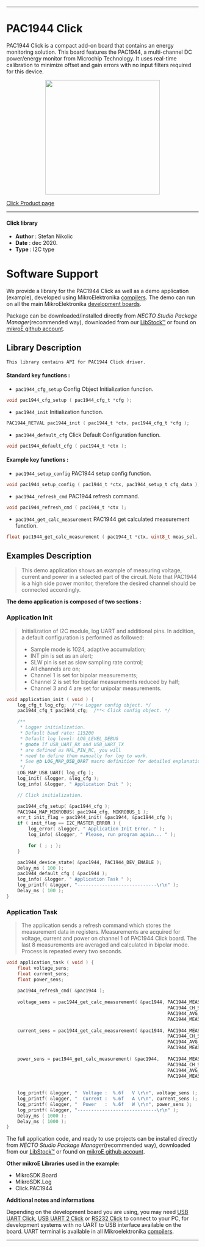 
---
# PAC1944 Click

PAC1944 Click is a compact add-on board that contains an energy monitoring solution. This board features the PAC1944, a multi-channel DC power/energy monitor from Microchip Technology. It uses real-time calibration to minimize offset and gain errors with no input filters required for this device.

<p align="center">
  <img src="https://download.mikroe.com/images/click_for_ide/pac1944_click.png" height=300px>
</p>

[Click Product page](https://www.mikroe.com/pac1944-click)

---


#### Click library

- **Author**        : Stefan Nikolic
- **Date**          : dec 2020.
- **Type**          : I2C type


# Software Support

We provide a library for the PAC1944 Click
as well as a demo application (example), developed using MikroElektronika
[compilers](https://www.mikroe.com/necto-studio).
The demo can run on all the main MikroElektronika [development boards](https://www.mikroe.com/development-boards).

Package can be downloaded/installed directly from *NECTO Studio Package Manager*(recommended way), downloaded from our [LibStock&trade;](https://libstock.mikroe.com) or found on [mikroE github account](https://github.com/MikroElektronika/mikrosdk_click_v2/tree/master/clicks).

## Library Description

```
This library contains API for PAC1944 Click driver.
```

#### Standard key functions :

- `pac1944_cfg_setup` Config Object Initialization function.
```c
void pac1944_cfg_setup ( pac1944_cfg_t *cfg );
```

- `pac1944_init` Initialization function.
```c
PAC1944_RETVAL pac1944_init ( pac1944_t *ctx, pac1944_cfg_t *cfg );
```

- `pac1944_default_cfg` Click Default Configuration function.
```c
void pac1944_default_cfg ( pac1944_t *ctx );
```

#### Example key functions :

- `pac1944_setup_config` PAC1944 setup config function.
```c
void pac1944_setup_config ( pac1944_t *ctx, pac1944_setup_t cfg_data );
```

- `pac1944_refresh_cmd` PAC1944 refresh command.
```c
void pac1944_refresh_cmd ( pac1944_t *ctx );
```

- `pac1944_get_calc_measurement` PAC1944 get calculated measurement function.
```c
float pac1944_get_calc_measurement ( pac1944_t *ctx, uint8_t meas_sel, uint8_t ch_sel, uint8_t avg_sel, uint8_t meas_mode );
```

## Examples Description

> This demo application shows an example of measuring voltage,
> current and power in a selected part of the circuit. Note that
> PAC1944 is a high side power monitor, therefore the desired
> channel should be connected accordingly.

**The demo application is composed of two sections :**

### Application Init

> Initialization of I2C module, log UART and additional pins.
> In addition, a default configuration is performed as followed:
> - Sample mode is 1024, adaptive accumulation;
> - INT pin is set as an alert;
> - SLW pin is set as slow sampling rate control;
> - All channels are on;
> - Channel 1 is set for bipolar measurements;
> - Channel 2 is set for bipolar measurements reduced by half;
> - Channel 3 and 4 are set for unipolar measurements.

```c
void application_init ( void ) {
    log_cfg_t log_cfg;  /**< Logger config object. */
    pac1944_cfg_t pac1944_cfg;  /**< Click config object. */

    /** 
     * Logger initialization.
     * Default baud rate: 115200
     * Default log level: LOG_LEVEL_DEBUG
     * @note If USB_UART_RX and USB_UART_TX 
     * are defined as HAL_PIN_NC, you will 
     * need to define them manually for log to work. 
     * See @b LOG_MAP_USB_UART macro definition for detailed explanation.
     */
    LOG_MAP_USB_UART( log_cfg );
    log_init( &logger, &log_cfg );
    log_info( &logger, " Application Init " );

    // Click initialization.

    pac1944_cfg_setup( &pac1944_cfg );
    PAC1944_MAP_MIKROBUS( pac1944_cfg, MIKROBUS_1 );
    err_t init_flag = pac1944_init( &pac1944, &pac1944_cfg );
    if ( init_flag == I2C_MASTER_ERROR ) {
        log_error( &logger, " Application Init Error. " );
        log_info( &logger, " Please, run program again... " );

        for ( ; ; );
    }

    pac1944_device_state( &pac1944, PAC1944_DEV_ENABLE );
    Delay_ms ( 100 );
    pac1944_default_cfg ( &pac1944 );
    log_info( &logger, " Application Task " );
    log_printf( &logger, "-----------------------------\r\n" );
    Delay_ms ( 100 );
}
```

### Application Task

> The application sends a refresh command which stores the
> measurement data in registers. Measurements are acquired
> for voltage, current and power on channel 1 of PAC1944
> Click board. The last 8 measurements are averaged and
> calculated in bipolar mode. Process is repeated every
> two seconds.

```c
void application_task ( void ) {
    float voltage_sens;
    float current_sens;
    float power_sens;
    
    pac1944_refresh_cmd( &pac1944 );
    
    voltage_sens = pac1944_get_calc_measurement( &pac1944, PAC1944_MEAS_SEL_V_SOURCE,
                                                           PAC1944_CH_SEL_CH_1,
                                                           PAC1944_AVG_SEL_ENABLE,
                                                           PAC1944_MEAS_MODE_BIPOLAR_FSR );
    
    current_sens = pac1944_get_calc_measurement( &pac1944, PAC1944_MEAS_SEL_I_SENSE,
                                                           PAC1944_CH_SEL_CH_1,
                                                           PAC1944_AVG_SEL_ENABLE,
                                                           PAC1944_MEAS_MODE_BIPOLAR_FSR );
    
    power_sens = pac1944_get_calc_measurement( &pac1944,   PAC1944_MEAS_SEL_P_SENSE,
                                                           PAC1944_CH_SEL_CH_1,
                                                           PAC1944_AVG_SEL_ENABLE,
                                                           PAC1944_MEAS_MODE_BIPOLAR_FSR );
    
    
    log_printf( &logger, "  Voltage :  %.6f   V \r\n", voltage_sens );
    log_printf( &logger, "  Current :  %.6f   A \r\n", current_sens );
    log_printf( &logger, "  Power   :  %.6f   W \r\n", power_sens );
    log_printf( &logger, "-----------------------------\r\n" );
    Delay_ms ( 1000 );
    Delay_ms ( 1000 );
}
```

The full application code, and ready to use projects can be installed directly from *NECTO Studio Package Manager*(recommended way), downloaded from our [LibStock&trade;](https://libstock.mikroe.com) or found on [mikroE github account](https://github.com/MikroElektronika/mikrosdk_click_v2/tree/master/clicks).

**Other mikroE Libraries used in the example:**

- MikroSDK.Board
- MikroSDK.Log
- Click.PAC1944

**Additional notes and informations**

Depending on the development board you are using, you may need
[USB UART Click](https://www.mikroe.com/usb-uart-click),
[USB UART 2 Click](https://www.mikroe.com/usb-uart-2-click) or
[RS232 Click](https://www.mikroe.com/rs232-click) to connect to your PC, for
development systems with no UART to USB interface available on the board. UART
terminal is available in all Mikroelektronika
[compilers](https://shop.mikroe.com/compilers).

---
